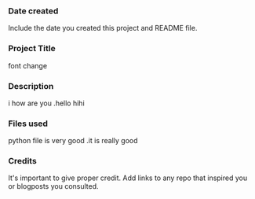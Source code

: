 ### Date created
Include the date you created this project and README file.

### Project Title
font change

### Description
i how are you .hello hihi

### Files used
python file is very good .it is really good 

### Credits
It's important to give proper credit. Add links to any repo that inspired you or blogposts you consulted.

